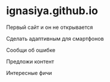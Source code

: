 # ignasiya.github.io

Первый сайт и он не открывается

Сделать адаптивным для смартфонов

Сообщи об ошибке

Предложи контент

Интересные фичи
